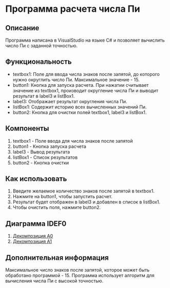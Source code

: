 <h1>Программа расчета числа Пи</h1>

<h2>Описание</h2>

Программа написана в VisualStudio на языке C# и позволяет вычислить число Пи с заданной точностью. 

<h2>Функциональность</h2>
<ul>
  <li>textbox1: Поле для ввода числа знаков после запятой, до которого нужно округлить число Пи. Максимальное значение - 15.
  <li>button1: Кнопка для запуска расчета. При нажатии считывает значение из textbox1, производит округление числа Пи и выводит результат в label3 и listBox1.
  <li>label3: Отображает результат округления числа Пи.
  <li>listBox1: Содержит историю всех вычисленных значений Пи.
  <li>button2: Кнопка для очистки полей textbox1, label3 и listBox1.
</ul>
<h2>Компоненты</h2>

1. textbox1 - Поле ввода для числа знаков после запятой
2. button1 - Кнопка запуска расчета
3. label3 - Вывод результата
4. listBox1 - Список результатов
5. button2 - Кнопка очистки

<h2>Как использовать</h2>

1. Введите желаемое количество знаков после запятой в textbox1.
2. Нажмите на button1, чтобы запустить расчет.
3. Результат будет отображен в label3 и добавлен в список в listBox1.
4. Чтобы очистить поля, нажмите button2.

<h2>Диаграмма IDEF0</h2>
<ol>
<li><a href="https://github.com/user-attachments/assets/347c427d-9451-41ee-8b3b-d43c1af6fb0d">Декомпозиция А0</a></li>
<li><a href="https://github.com/user-attachments/assets/cf26bc3f-9b06-4341-b04d-69b493d2768b">Декомпозиция А1</a> </li>
 </ol>

<h2>Дополнительная информация</h2>

Максимальное число знаков после запятой, которое может быть обработано программой - 15.
Программа использует алгоритм для вычисления числа Пи с высокой точностью.
